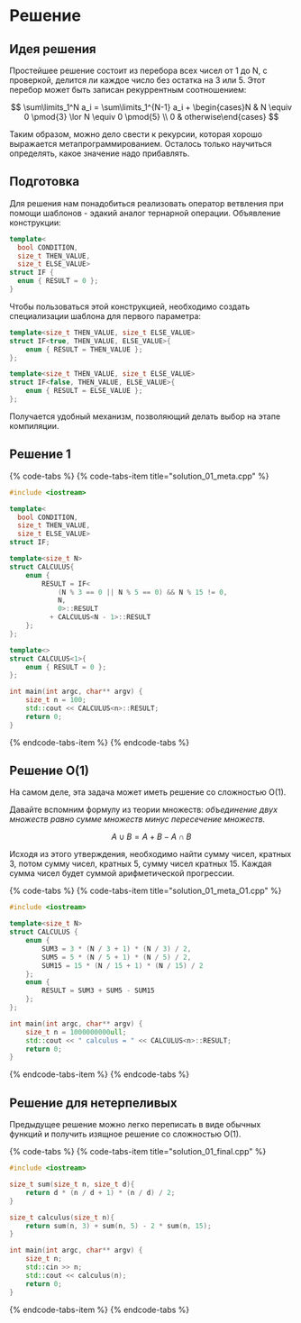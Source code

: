 # Решение

## Идея решения

Простейшее решение состоит из перебора всех чисел от 1 до N, c проверкой, делится ли каждое число без остатка на 3 или 5. Этот перебор может быть записан рекуррентным соотношением:

$$
\sum\limits_1^N a_i = \sum\limits_1^{N-1} a_i + \begin{cases}N & N \equiv 0 \pmod{3} \lor N \equiv 0 \pmod{5} \\
0 & otherwise\end{cases}
$$

Таким образом, можно дело свести к рекурсии, которая хорошо выражается метапрограммированием. Осталось только научиться определять, какое значение надо прибавлять.

## Подготовка

Для решения нам понадобиться реализовать оператор ветвления при помощи шаблонов - эдакий аналог тернарной операции. Объявление конструкции:

```cpp
template<
  bool CONDITION,
  size_t THEN_VALUE,
  size_t ELSE_VALUE>
struct IF { 
  enum { RESULT = 0 };
}
```

Чтобы пользоваться этой конструкцией, необходимо создать специализации шаблона для первого параметра:

```cpp
template<size_t THEN_VALUE, size_t ELSE_VALUE>
struct IF<true, THEN_VALUE, ELSE_VALUE>{
    enum { RESULT = THEN_VALUE };
};

template<size_t THEN_VALUE, size_t ELSE_VALUE>
struct IF<false, THEN_VALUE, ELSE_VALUE>{
    enum { RESULT = ELSE_VALUE };
};
```

Получается удобный механизм, позволяющий делать выбор на этапе компиляции.

## Решение 1

{% code-tabs %}
{% code-tabs-item title="solution\_01\_meta.cpp" %}
```cpp
#include <iostream>

template<
  bool CONDITION, 
  size_t THEN_VALUE, 
  size_t ELSE_VALUE>
struct IF;

template<size_t N>
struct CALCULUS{
    enum {
        RESULT = IF<
            (N % 3 == 0 || N % 5 == 0) && N % 15 != 0,
            N, 
            0>::RESULT 
          + CALCULUS<N - 1>::RESULT
    };
};

template<>
struct CALCULUS<1>{
    enum { RESULT = 0 };
};

int main(int argc, char** argv) {
    size_t n = 100;
    std::cout << CALCULUS<n>::RESULT;
    return 0;
}
```
{% endcode-tabs-item %}
{% endcode-tabs %}

## Решение О\(1\)

На самом деле, эта задача может иметь решение со сложностью О\(1\). 

Давайте вспомним формулу из теории множеств: _объединение двух множеств равно сумме множеств минус пересечение множеств._

$$
A \cup B = A + B - A \cap B
$$

Исходя из этого утверждения, необходимо найти сумму чисел, кратных 3, потом сумму чисел, кратных 5, сумму чисел кратных 15. Каждая сумма чисел будет суммой арифметической прогрессии.

{% code-tabs %}
{% code-tabs-item title="solution\_01\_meta\_O1.cpp" %}
```cpp
#include <iostream>

template<size_t N>
struct CALCULUS {
    enum {
        SUM3 = 3 * (N / 3 + 1) * (N / 3) / 2,
        SUM5 = 5 * (N / 5 + 1) * (N / 5) / 2,
        SUM15 = 15 * (N / 15 + 1) * (N / 15) / 2
    };
    enum {
        RESULT = SUM3 + SUM5 - SUM15
    };
};

int main(int argc, char** argv) {
    size_t n = 1000000000ull;
    std::cout << " calculus = " << CALCULUS<n>::RESULT;
    return 0;
}
```
{% endcode-tabs-item %}
{% endcode-tabs %}

## Решение для нетерпеливых

Предыдущее решение можно легко переписать в виде обычных функций и получить изящное решение со сложностью О\(1\).

{% code-tabs %}
{% code-tabs-item title="solution\_01\_final.cpp" %}
```cpp
#include <iostream>

size_t sum(size_t n, size_t d){
    return d * (n / d + 1) * (n / d) / 2;
}

size_t calculus(size_t n){
    return sum(n, 3) + sum(n, 5) - 2 * sum(n, 15);
}

int main(int argc, char** argv) {
    size_t n;
    std::cin >> n;
    std::cout << calculus(n);
    return 0;
}
```
{% endcode-tabs-item %}
{% endcode-tabs %}

